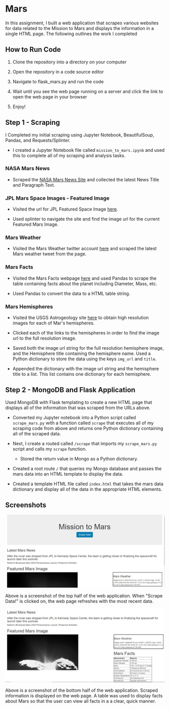 # Mars

In this assignment, I built a web application that scrapes various websites for data related to the Mission to Mars and displays the information in a single HTML page. The following outlines the work I completed

## How to Run Code

1. Clone the repository into a directory on your computer

2. Open the repository in a code source editor

3. Navigate to flask_mars.py and run the code

4. Wait until you see the web page running on a server and click the link to open the web page in your browser

5. Enjoy!

## Step 1 - Scraping

I Completed my initial scraping using Jupyter Notebook, BeautifulSoup, Pandas, and Requests/Splinter.

* I created a Jupyter Notebook file called `mission_to_mars.ipynb` and used this to complete all of my scraping and analysis tasks. 

### NASA Mars News

* Scraped the [NASA Mars News Site](https://mars.nasa.gov/news/) and collected the latest News Title and Paragraph Text. 


### JPL Mars Space Images - Featured Image

* Visited the url for JPL Featured Space Image [here](https://www.jpl.nasa.gov/spaceimages/?search=&category=Mars).

* Used splinter to navigate the site and find the image url for the current Featured Mars Image.


### Mars Weather

* Visited the Mars Weather twitter account [here](https://twitter.com/marswxreport?lang=en) and scraped the latest Mars weather tweet from the page.

### Mars Facts

* Visited the Mars Facts webpage [here](https://space-facts.com/mars/) and used Pandas to scrape the table containing facts about the planet including Diameter, Mass, etc.

* Used Pandas to convert the data to a HTML table string.

### Mars Hemispheres

* Visited the USGS Astrogeology site [here](https://astrogeology.usgs.gov/search/results?q=hemisphere+enhanced&k1=target&v1=Mars) to obtain high resolution images for each of Mar's hemispheres.

* Clicked each of the links to the hemispheres in order to find the image url to the full resolution image.

* Saved both the image url string for the full resolution hemisphere image, and the Hemisphere title containing the hemisphere name. Used a Python dictionary to store the data using the keys `img_url` and `title`.

* Appended the dictionary with the image url string and the hemisphere title to a list. This list contains one dictionary for each hemisphere.


## Step 2 - MongoDB and Flask Application

Used MongoDB with Flask templating to create a new HTML page that displays all of the information that was scraped from the URLs above.

* Converted my Jupyter notebook into a Python script called `scrape_mars.py` with a function called `scrape` that executes all of my scraping code from above and returns one Python dictionary containing all of the scraped data.

* Next, I create a routed called `/scrape` that imports my `scrape_mars.py` script and calls my `scrape` function.

  * Stored the return value in Mongo as a Python dictionary.

* Created a root route `/` that queries my Mongo database and passes the mars data into an HTML template to display the data.

* Created a template HTML file called `index.html` that takes the mars data dictionary and display all of the data in the appropriate HTML elements. 

## Screenshots

![ScreenShot](App_1.JPG) 

Above is a screenshot of the top half of the web application. When "Scrape Data!" is clicked on, the web page refreshes with the most recent data.

![ScreenShot](App_2.JPG) 

Above is a screenshot of the bottom half of the web application. Scraped information is displayed on the web page. A table was used to display facts about Mars so that the user can view all facts in a a clear, quick manner.


